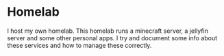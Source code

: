 # Homelab

I host my own homelab. This homelab runs a minecraft server, a jellyfin server and some other personal apps. I try and document some info about these services and how to manage these correctly.
